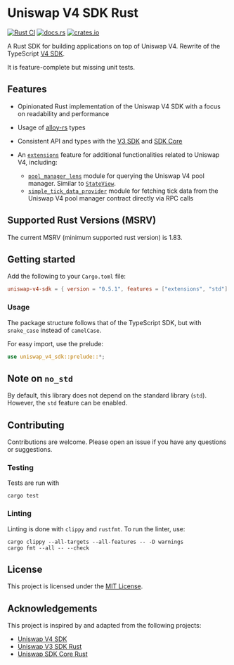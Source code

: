 # Uniswap V4 SDK Rust

[![Rust CI](https://github.com/shuhuiluo/uniswap-v4-sdk-rs/actions/workflows/rust.yml/badge.svg)](https://github.com/shuhuiluo/uniswap-v4-sdk-rs/actions/workflows/rust.yml)
[![docs.rs](https://img.shields.io/docsrs/uniswap-v4-sdk)](https://docs.rs/uniswap-v4-sdk/latest/uniswap_v4_sdk/)
[![crates.io](https://img.shields.io/crates/v/uniswap-v4-sdk.svg)](https://crates.io/crates/uniswap-v4-sdk)

A Rust SDK for building applications on top of Uniswap V4. Rewrite of the
TypeScript [V4 SDK](https://github.com/Uniswap/sdks).

It is feature-complete but missing unit tests.

## Features

- Opinionated Rust implementation of the Uniswap V4 SDK with a focus on readability and performance
- Usage of [alloy-rs](https://github.com/alloy-rs) types
- Consistent API and types with the [V3 SDK](https://github.com/shuhuiluo/uniswap-v3-sdk-rs)
  and [SDK Core](https://github.com/malik672/uniswap-sdk-core-rust)
- An [`extensions`](./src/extensions) feature for additional functionalities related to Uniswap V4, including:

    - [`pool_manager_lens`](./src/extensions/pool_manager_lens.rs) module for querying the Uniswap V4 pool manager.
      Similar to [`StateView`](https://github.com/Uniswap/v4-periphery/blob/main/src/lens/StateView.sol).
    - [`simple_tick_data_provider`](./src/extensions/simple_tick_data_provider.rs) module for fetching tick data from
      the Uniswap V4 pool manager contract directly via RPC calls

## Supported Rust Versions (MSRV)

<!--
When updating this, also update:
- clippy.toml
- Cargo.toml
- .github/workflows/rust.yml
-->

The current MSRV (minimum supported rust version) is 1.83.

## Getting started

Add the following to your `Cargo.toml` file:

```toml
uniswap-v4-sdk = { version = "0.5.1", features = ["extensions", "std"] }
```

### Usage

The package structure follows that of the TypeScript SDK, but with `snake_case` instead of `camelCase`.

For easy import, use the prelude:

```rust
use uniswap_v4_sdk::prelude::*;
```

## Note on `no_std`

By default, this library does not depend on the standard library (`std`). However, the `std` feature can be enabled.

## Contributing

Contributions are welcome. Please open an issue if you have any questions or suggestions.

### Testing

Tests are run with

```shell
cargo test
```

### Linting

Linting is done with `clippy` and `rustfmt`. To run the linter, use:

```shell
cargo clippy --all-targets --all-features -- -D warnings
cargo fmt --all -- --check
```

## License

This project is licensed under the [MIT License](LICENSE).

## Acknowledgements

This project is inspired by and adapted from the following projects:

- [Uniswap V4 SDK](https://github.com/Uniswap/sdks)
- [Uniswap V3 SDK Rust](https://github.com/shuhuiluo/uniswap-v3-sdk-rs)
- [Uniswap SDK Core Rust](https://github.com/malik672/uniswap-sdk-core-rust)
